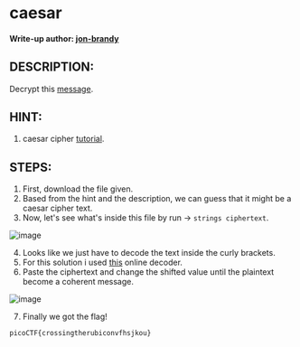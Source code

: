 # caesar
#### Write-up author: [jon-brandy](https://github.com/jon-brandy)
## DESCRIPTION:
Decrypt this [message]().
## HINT:
1. caesar cipher [tutorial](https://privacycanada.net/classical-encryption/caesar-cipher/).
## STEPS:
1. First, download the file given.
2. Based from the hint and the description, we can guess that it might be a caesar cipher text.
3. Now, let's see what's inside this file by run -> `strings ciphertext`.

![image](https://user-images.githubusercontent.com/70703371/180725030-f5e1a640-bb4e-4312-b077-0daa4242f902.png)

4. Looks like we just have to decode the text inside the curly brackets.
5. For this solution i used [this](https://cryptii.com/pipes/caesar-cipher) online decoder.
6. Paste the ciphertext and change the shifted value until the plaintext become a coherent message.

![image](https://user-images.githubusercontent.com/70703371/180726612-06f8a7c7-d183-4fde-8b24-c7096e3f5c6a.png)

7. Finally we got the flag!

```
picoCTF{crossingtherubiconvfhsjkou}
```
